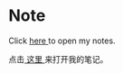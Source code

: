 # Note
Click 
<a href="https://vick-wan.github.io/Notes/" target="_blank" rel="noopener noreferrer">
    here
</a>
to open my notes.

点击<a href="https://vick-wan.github.io/Notes/" target="_blank" rel="noopener noreferrer">
    这里
</a>来打开我的笔记。
